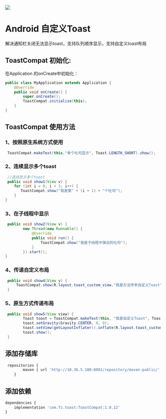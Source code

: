 [![](https://jitpack.io/v/peihua8858/ToastCompat.svg)](https://jitpack.io/#peihua8858/ToastCompat)
# Android 自定义Toast

解决通知栏关闭无法显示toast，支持队列顺序显示，支持自定义toast布局

## ToastCompat 初始化:

在Application 的onCreate中初始化：

```java
public class MyApplication extends Application {
    @Override
    public void onCreate() {
        super.onCreate();
        ToastCompat.initialize(this);
    }
}
```

## ToastCompat 使用方法

### 1、按照原生系统方式使用

```java
 ToastCompat.makeText(this,"单个吐司显示", Toast.LENGTH_SHORT).show();
```

### 2、连续显示多个toast

```java
 //连续显示多个toast
 public void show1(View v) {
    for (int i = 0; i < 3; i++) {
       ToastCompat.show("我是第" + (i + 1) + "个吐司");
    }
}
```

### 3、在子线程中显示

```java
 public void show2(View v) {
        new Thread(new Runnable() {
            @Override
            public void run() {
                ToastCompat.show("我是子线程中弹出的吐司");
            }
        }).start();
}
```

### 4、传递自定义布局

```java
 public void show4(View v) {
     ToastCompat.show(R.layout.toast_custom_view,"我是方法传参自定义Toast",Gravity.BOTTOM, 0, 72);
 }
```

### 5、原生方式传递布局

```java
 public void show5(View view) {
        Toast toast = ToastCompat.makeText(this, "我是自定义Toast", ToastCompat.LENGTH_SHORT);
        toast.setGravity(Gravity.CENTER, 0, 0);
        toast.setView(getLayoutInflater().inflate(R.layout.toast_custom_view, null));
        toast.show();
 }
```

## 添加存储库

```py
 repositories {
        maven { url 'http://10.36.5.100:8081/repository/maven-public/' }
    }
```

## 添加依赖

```py
dependencies {
    implementation 'com.fz.toast:ToastCompat:1.0.12'
}
```



